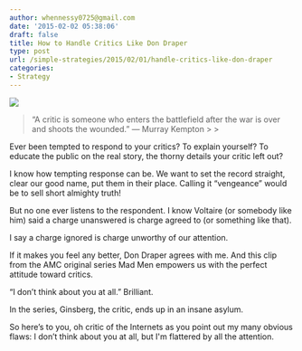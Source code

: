 ```yaml
---
author: whennessy0725@gmail.com
date: '2015-02-02 05:38:06'
draft: false
title: How to Handle Critics Like Don Draper
type: post
url: /simple-strategies/2015/02/01/handle-critics-like-don-draper
categories:
- Strategy
---
```


![](http://static1.squarespace.com/static/56c87f52356fb0ec8c23c9b7/56d09050d9fd567b5dd38d8b/56d0905ad9fd567b5dd38eee/1456509803914/draper-ginsberg.jpg)

  



<blockquote>“A critic is someone who enters the battlefield after the war is over and shoots the wounded.” ― Murray Kempton
> 
> </blockquote>

Ever been tempted to respond to your critics? To explain yourself? To educate the public on the real story, the thorny details your critic left out?

I know how tempting response can be. We want to set the record straight, clear our good name, put them in their place. Calling it “vengeance” would be to sell short almighty truth!

But no one ever listens to the respondent. I know Voltaire (or somebody like him) said a charge unanswered is charge agreed to (or something like that).

I say a charge ignored is charge unworthy of our attention.

If it makes you feel any better, Don Draper agrees with me. And this clip from the AMC original series Mad Men empowers us with the perfect attitude toward critics.


 
   

 


  


“I don’t think about you at all.” Brilliant.

In the series, Ginsberg, the critic, ends up in an insane asylum.

So here’s to you, oh critic of the Internets as you point out my many obvious flaws: I don’t think about you at all, but I'm flattered by all the attention.
